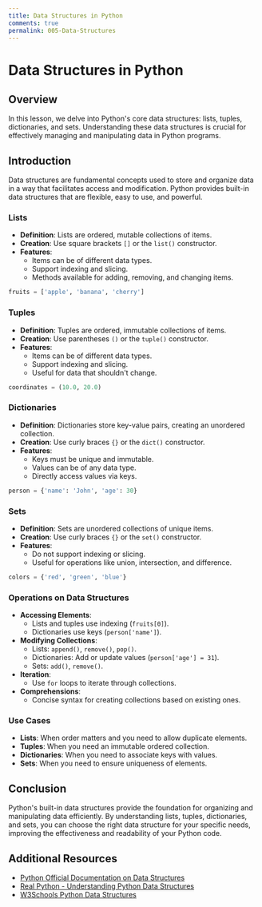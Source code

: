 ```yaml
---
title: Data Structures in Python
comments: true
permalink: 005-Data-Structures
---
```


# Data Structures in Python

## Overview
In this lesson, we delve into Python's core data structures: lists, tuples, dictionaries, and sets. Understanding these data structures is crucial for effectively managing and manipulating data in Python programs.

## Introduction

Data structures are fundamental concepts used to store and organize data in a way that facilitates access and modification. Python provides built-in data structures that are flexible, easy to use, and powerful.

### Lists

- **Definition**: Lists are ordered, mutable collections of items.
- **Creation**: Use square brackets `[]` or the `list()` constructor.
- **Features**:
  - Items can be of different data types.
  - Support indexing and slicing.
  - Methods available for adding, removing, and changing items.

```python
fruits = ['apple', 'banana', 'cherry']
```

### Tuples

- **Definition**: Tuples are ordered, immutable collections of items.
- **Creation**: Use parentheses `()` or the `tuple()` constructor.
- **Features**:
  - Items can be of different data types.
  - Support indexing and slicing.
  - Useful for data that shouldn't change.

```python
coordinates = (10.0, 20.0)
```

### Dictionaries

- **Definition**: Dictionaries store key-value pairs, creating an unordered collection.
- **Creation**: Use curly braces `{}` or the `dict()` constructor.
- **Features**:
  - Keys must be unique and immutable.
  - Values can be of any data type.
  - Directly access values via keys.

```python
person = {'name': 'John', 'age': 30}
```

### Sets

- **Definition**: Sets are unordered collections of unique items.
- **Creation**: Use curly braces `{}` or the `set()` constructor.
- **Features**:
  - Do not support indexing or slicing.
  - Useful for operations like union, intersection, and difference.

```python
colors = {'red', 'green', 'blue'}
```

### Operations on Data Structures

- **Accessing Elements**:
  - Lists and tuples use indexing (`fruits[0]`).
  - Dictionaries use keys (`person['name']`).
- **Modifying Collections**:
  - Lists: `append()`, `remove()`, `pop()`.
  - Dictionaries: Add or update values (`person['age'] = 31`).
  - Sets: `add()`, `remove()`.
- **Iteration**:
  - Use `for` loops to iterate through collections.
- **Comprehensions**:
  - Concise syntax for creating collections based on existing ones.

### Use Cases

- **Lists**: When order matters and you need to allow duplicate elements.
- **Tuples**: When you need an immutable ordered collection.
- **Dictionaries**: When you need to associate keys with values.
- **Sets**: When you need to ensure uniqueness of elements.

## Conclusion

Python's built-in data structures provide the foundation for organizing and manipulating data efficiently. By understanding lists, tuples, dictionaries, and sets, you can choose the right data structure for your specific needs, improving the effectiveness and readability of your Python code.

## Additional Resources

- [Python Official Documentation on Data Structures](https://docs.python.org/3/tutorial/datastructures.html)
- [Real Python - Understanding Python Data Structures](https://realpython.com/python-data-structures/)
- [W3Schools Python Data Structures](https://www.w3schools.com/python/python_lists.asp)

